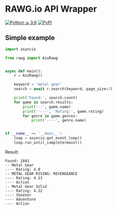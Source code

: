# RAWG.io API Wrapper

[![Python ⩾ 3.6](https://img.shields.io/badge/Python-⩾_3.6-blue.svg?longCache=true)]()
[![PyPI](https://img.shields.io/pypi/v/rawg.svg)](https://pypi.python.org/pypi/rawg)

## Simple example

```python
import asyncio

from rawg import AioRawg


async def main():
    r = AioRawg()

    keyword = 'metal gear'
    search = await r.search(keyword, page_size=3)

    print('Found:', search.count)
    for game in search.results:
        print('--', game.name)
        print('----', 'Rating:', game.rating)
        for genre in game.genres:
            print('----', genre.name)


if __name__ == '__main__':
    loop = asyncio.get_event_loop()
    loop.run_until_complete(main())
```

Result:
```
Found: 1841
-- Metal Gear
---- Rating: 4.0
-- METAL GEAR RISING: REVENGEANCE
---- Rating: 4.13
---- Action
-- Metal Gear Solid
---- Rating: 4.22
---- Shooter
---- Adventure
---- Action
```
